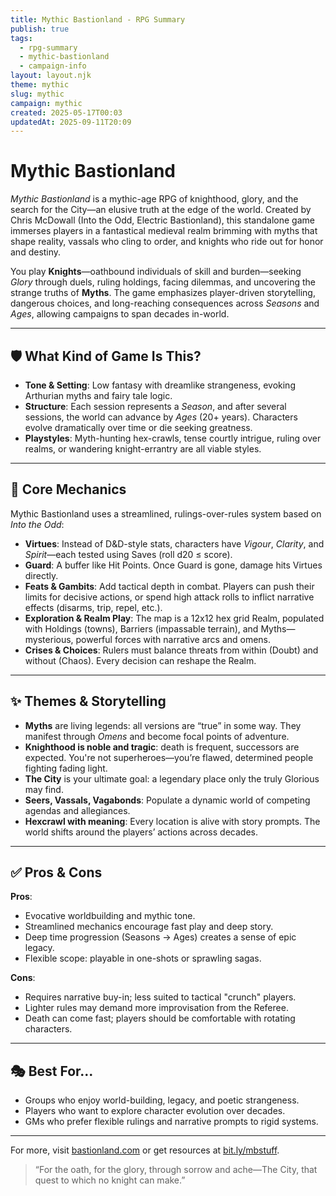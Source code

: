 ```yaml
---
title: Mythic Bastionland - RPG Summary
publish: true
tags:
  - rpg-summary
  - mythic-bastionland
  - campaign-info
layout: layout.njk
theme: mythic
slug: mythic
campaign: mythic
created: 2025-05-17T00:03
updatedAt: 2025-09-11T20:09
---
```


# Mythic Bastionland

*Mythic Bastionland* is a mythic-age RPG of knighthood, glory, and the search for the City—an elusive truth at the edge of the world. Created by Chris McDowall (Into the Odd, Electric Bastionland), this standalone game immerses players in a fantastical medieval realm brimming with myths that shape reality, vassals who cling to order, and knights who ride out for honor and destiny.

You play **Knights**—oathbound individuals of skill and burden—seeking *Glory* through duels, ruling holdings, facing dilemmas, and uncovering the strange truths of **Myths**. The game emphasizes player-driven storytelling, dangerous choices, and long-reaching consequences across *Seasons* and *Ages*, allowing campaigns to span decades in-world.

---

## 🛡 What Kind of Game Is This?

- **Tone & Setting**: Low fantasy with dreamlike strangeness, evoking Arthurian myths and fairy tale logic.
- **Structure**: Each session represents a *Season*, and after several sessions, the world can advance by *Ages* (20+ years). Characters evolve dramatically over time or die seeking greatness.
- **Playstyles**: Myth-hunting hex-crawls, tense courtly intrigue, ruling over realms, or wandering knight-errantry are all viable styles.

---

## 🎲 Core Mechanics

Mythic Bastionland uses a streamlined, rulings-over-rules system based on *Into the Odd*:

- **Virtues**: Instead of D&D-style stats, characters have *Vigour*, *Clarity*, and *Spirit*—each tested using Saves (roll d20 ≤ score).
- **Guard**: A buffer like Hit Points. Once Guard is gone, damage hits Virtues directly.
- **Feats & Gambits**: Add tactical depth in combat. Players can push their limits for decisive actions, or spend high attack rolls to inflict narrative effects (disarms, trip, repel, etc.).
- **Exploration & Realm Play**: The map is a 12x12 hex grid Realm, populated with Holdings (towns), Barriers (impassable terrain), and Myths—mysterious, powerful forces with narrative arcs and omens.
- **Crises & Choices**: Rulers must balance threats from within (Doubt) and without (Chaos). Every decision can reshape the Realm.

---

## ✨ Themes & Storytelling

- **Myths** are living legends: all versions are “true” in some way. They manifest through *Omens* and become focal points of adventure.
- **Knighthood is noble and tragic**: death is frequent, successors are expected. You're not superheroes—you’re flawed, determined people fighting fading light.
- **The City** is your ultimate goal: a legendary place only the truly Glorious may find.
- **Seers, Vassals, Vagabonds**: Populate a dynamic world of competing agendas and allegiances.
- **Hexcrawl with meaning**: Every location is alive with story prompts. The world shifts around the players’ actions across decades.

---

## ✅ Pros & Cons

**Pros**:
- Evocative worldbuilding and mythic tone.
- Streamlined mechanics encourage fast play and deep story.
- Deep time progression (Seasons → Ages) creates a sense of epic legacy.
- Flexible scope: playable in one-shots or sprawling sagas.

**Cons**:
- Requires narrative buy-in; less suited to tactical "crunch" players.
- Lighter rules may demand more improvisation from the Referee.
- Death can come fast; players should be comfortable with rotating characters.

---

## 🎭 Best For...

- Groups who enjoy world-building, legacy, and poetic strangeness.
- Players who want to explore character evolution over decades.
- GMs who prefer flexible rulings and narrative prompts to rigid systems.

---

For more, visit [bastionland.com](http://www.bastionland.com) or get resources at [bit.ly/mbstuff](https://bit.ly/mbstuff).

> “For the oath, for the glory, through sorrow and ache—The City, that quest to which no knight can make.”

